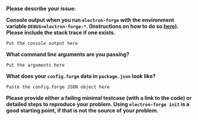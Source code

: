 **Please describe your issue:**


<!-- For bugs and questions, please answer these questions to the best of your ability. -->

**Console output when you run `electron-forge` with the environment variable `DEBUG=electron-forge:*`. (Instructions on how to do so [here](https://www.npmjs.com/package/debug#usage)). Please include the stack trace if one exists.**

```
Put the console output here
```

**What command line arguments are you passing?**

```
Put the arguments here
```

**What does your `config.forge` data in `package.json` look like?**

```
Paste the config.forge JSON object here
```

**Please provide either a failing minimal testcase (with a link to the code) or detailed steps to
reproduce your problem. Using `electron-forge init` is a good starting point, if that is not the
source of your problem.**


